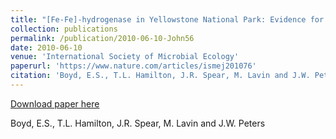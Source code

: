 ```yaml
---
title: "[Fe-Fe]-hydrogenase in Yellowstone National Park: Evidence for dispersal limitation and phylogenetic niche conservatism"
collection: publications
permalink: /publication/2010-06-10-John56
date: 2010-06-10
venue: 'International Society of Microbial Ecology'
paperurl: 'https://www.nature.com/articles/ismej201076'
citation: 'Boyd, E.S., T.L. Hamilton, J.R. Spear, M. Lavin and J.W. Peters'
---
```


<a href='https://www.nature.com/articles/ismej201076'>Download paper here</a>

 Boyd, E.S., T.L. Hamilton, J.R. Spear, M. Lavin and J.W. Peters
